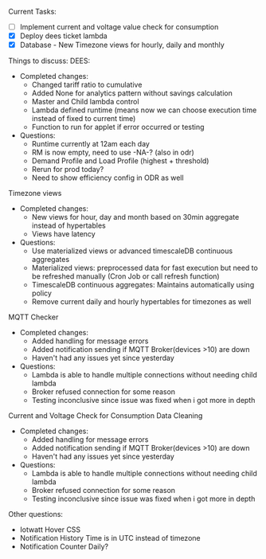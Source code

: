 
Current Tasks:
- [ ] Implement current and voltage value check for consumption
- [x] Deploy dees ticket lambda
- [x] Database - New Timezone views for hourly, daily and monthly

Things to discuss:
DEES:
- Completed changes:
	- Changed tariff ratio to cumulative
	- Added None for analytics pattern without savings calculation
	- Master and Child lambda control
	- Lambda defined runtime (means now we can choose execution time instead of fixed to current time)
	- Function to run for applet if error occurred or testing
- Questions:
	- Runtime currently at 12am each day
	- RM is now empty, need to use -NA-? (also in odr)
	- Demand Profile and Load Profile (highest + threshold)
	- Rerun for prod today?
	- Need to show efficiency config in ODR as well
	
Timezone views
- Completed changes:
	- New views for hour, day and month based on 30min aggregate instead of hypertables
	- Views have latency
- Questions:
	- Use materialized views or advanced timescaleDB continuous aggregates
	- Materialized views: preprocessed data for fast execution but need to be refreshed manually (Cron Job or call refresh function)
	- TimescaleDB continuous aggregates: Maintains automatically using policy
	- Remove current daily and hourly hypertables for timezones as well
	
MQTT Checker
- Completed changes:
	- Added handling for message errors
	- Added notification sending if MQTT Broker(devices >10) are down
	- Haven't had any issues yet since yesterday
- Questions:
	- Lambda is able to handle multiple connections without needing child lambda
	- Broker refused connection for some reason
	- Testing inconclusive since issue was fixed when i got more in depth
	
Current and Voltage Check for Consumption Data Cleaning 
- Completed changes:
	- Added handling for message errors
	- Added notification sending if MQTT Broker(devices >10) are down
	- Haven't had any issues yet since yesterday
- Questions:
	- Lambda is able to handle multiple connections without needing child lambda
	- Broker refused connection for some reason
	- Testing inconclusive since issue was fixed when i got more in depth

Other questions:
- Iotwatt Hover CSS
- Notification History Time is in UTC instead of timezone
- Notification Counter Daily?
